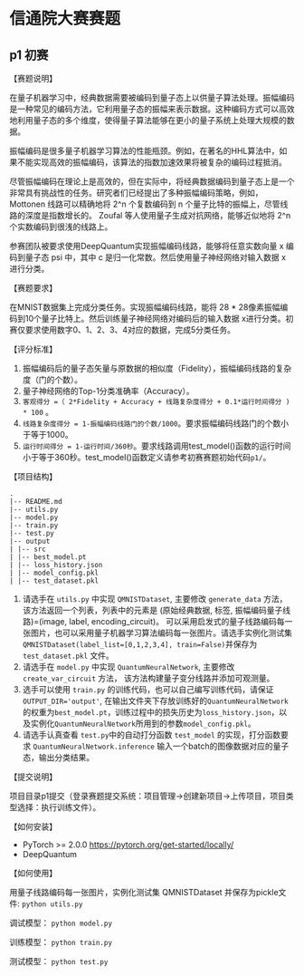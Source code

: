 # 信通院大赛赛题

## p1 初赛


【赛题说明】

在量子机器学习中，经典数据需要被编码到量子态上以供量子算法处理。振幅编码是一种常见的编码方法，它利用量子态的振幅来表示数据。这种编码方式可以高效地利用量子态的多个维度，使得量子算法能够在更小的量子系统上处理大规模的数据。

振幅编码是很多量子机器学习算法的性能瓶颈。例如，在著名的HHL算法中，如果不能实现高效的振幅编码，该算法的指数加速效果将被复杂的编码过程抵消。

尽管振幅编码在理论上是高效的，但在实际中，将经典数据编码到量子态上是一个非常具有挑战性的任务。研究者们已经提出了多种振幅编码策略，例如， Mottonen 线路可以精确地将 2^n 个复数编码到 n 个量子比特的振幅上，尽管线路的深度是指数增长的。 Zoufal 等人使用量子生成对抗网络，能够近似地将 2^n 个实数编码到很浅的线路上。


参赛团队被要求使用DeepQuantum实现振幅编码线路，能够将任意实数向量 x 编码到量子态 psi 中，其中 c 是归一化常数。然后使用量子神经网络对输入数据 x 进行分类。


【赛题要求】

在MNIST数据集上完成分类任务。实现振幅编码线路，能将 28 * 28像素振幅编码到10个量子比特上。然后训练量子神经网络对编码后的输入数据 x进行分类。初赛仅要求使用数字0、1、2、3、4对应的数据，完成5分类任务。


【评分标准】
1. 振幅编码后的量子态矢量与原数据的相似度（Fidelity），振幅编码线路的复杂度（门的个数）。
2. 量子神经网络的Top-1分类准确率（Accuracy）。
3. `客观得分 =（ 2*Fidelity + Accuracy + 线路复杂度得分 + 0.1*运行时间得分 ) * 100` 。
4. `线路复杂度得分 = 1-振幅编码线路门的个数/1000`。要求振幅编码线路门的个数小于等于1000。
5. `运行时间得分 = 1-运行时间/360秒`。要求线路调用test_model()函数的运行时间小于等于360秒。test_model()函数定义请参考初赛赛题初始代码`p1/`。


【项目结构】

```
.       
|-- README.md 
|-- utils.py 
|-- model.py
|-- train.py
|-- test.py
|-- output
| |-- src 
| |-- best_model.pt
| |-- loss_history.json
| |-- model_config.pkl
| |-- test_dataset.pkl
```

1. 请选手在 `utils.py` 中实现 `QMNISTDataset`, 主要修改 `generate_data` 方法，该方法返回一个列表，列表中的元素是 (原始经典数据, 标签, 振幅编码量子线路)=(image, label, encoding_circuit)。
可以采用启发式的量子线路编码每一张图片，也可以采用量子机器学习算法编码每一张图片。请选手实例化测试集`QMNISTDataset(label_list=[0,1,2,3,4], train=False)`并保存为 `test_dataset.pkl` 文件。
2. 请选手在 `model.py` 中实现 `QuantumNeuralNetwork`, 主要修改`create_var_circuit` 方法， 该方法构建量子变分线路并添加可观测量。
3. 选手可以使用 `train.py` 的训练代码，也可以自己编写训练代码，请保证 `OUTPUT_DIR='output'`, 在输出文件夹下存放训练好的`QuantumNeuralNetwork`的权重为`best_model.pt`，训练过程中的损失历史为`loss_history.json`，以及实例化`QuantumNeuralNetwork`所用到的参数`model_config.pkl`。
4. 请选手认真查看 `test.py`中的自动打分函数 `test_model` 的实现，打分函数要求 `QuantumNeuralNetwork.inference` 输入一个batch的图像数据对应的量子态，输出分类结果。





【提交说明】

项目目录p1提交（登录赛题提交系统：项目管理->创建新项目->上传项目，项目类型选择：执行训练文件）。


【如何安装】

- PyTorch >= 2.0.0  https://pytorch.org/get-started/locally/
- DeepQuantum 

【如何使用】


用量子线路编码每一张图片，实例化测试集 QMNISTDataset 并保存为pickle文件:
`python utils.py`

调试模型：
`python model.py`

训练模型：
`python train.py`

测试模型：
`python test.py`